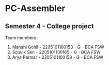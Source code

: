 # PC-Assembler
Semester 4 - College project
----------------------------------------------------
Team members : <br>
1. Manshi Gohil - 2205101100153 - G - BCA FSW<br>
2. Souvik Sen - 2205101100165 - G - BCA FSW<br>
3. Arya Parmar - 2205101100158 - G - BCA FSW<br>